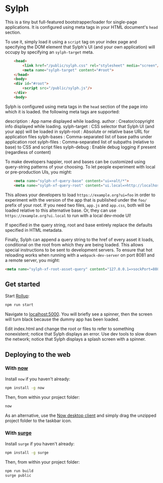# Sylph

This is a tiny but full-featured bootstrapper/loader for single-page
applications. It is configured using meta tags in your
HTML document's `head` section.

To use it, simply load it using a `script` tag on your
index page and specifying the DOM element that Sylph's UI (and your own application) will occupy by specifying an `sylph-target` meta.

```html
	<head>
		<link href="/public/sylph.css" rel="stylesheet" media="screen"/>
		<meta name="sylph-target" content="#root">
	</head>
	<body>
	<div id="#root">
		<script src="/public/sylph.js"/>
	</div>
	<body>
```

Sylph is configured using meta tags in the `head` section of the page
into which it is loaded. the following meta tags are supported:

description
: App name displayed while loading.
author
: Creator/copyright info displayed while loading.
sylph-target
: CSS selector that Sylph UI (and your app) will be loaded in
sylph-root
: Absolute or relative base URL for application files
sylph-bases
: Comma-separated list of base paths under application root
sylph-files
: Comma-separated list of subpaths (relative to base) to CSS and script files
sylph-debug
: Enable debug logging if present (regardless of content)

To make developers happier, root and bases can be customized using query-string
patterns of your choosing. To let people experiment with local or pre-production
UIs, you might:

```html
	<meta name="sylph-xf-query-base" content="ui=>alt/*">
	<meta name="sylph-xf-query-root" content="ui.local=>http://localhost:8080">
```

This allows your developers to load `https://example.org?ui=foo` in order
to experiment with the version of the app that is published under the
`foo/` prefix of your root. If you need two files, `app.js` and `app.css`,
both will be loaded relative to this alternative base. Or, they can
use `https://example.org?ui.local` to run with a local dev-mode UI!

If specified in the query string, root and base entirely replace the
defaults specified in HTML metadata.

Finally, Sylph can append a query string to the href of every
asset it loads, conditional on the root from which they are being
loaded. This allows special instructions to be sent to development
servers. To ensure that hot reloading works when running with a
`webpack-dev-server` on port 8081 and a remote server, you might:

```html
<meta name="sylph-xf-root-asset-query" content="127.0.0.1=>sockPort=8081>
```

## Get started

Start [Rollup](https://rollupjs.org):

```bash
npm run start
```

Navigate to [localhost:5000](http://localhost:5000).
You will briefly see a spinner, then the screen will turn black because
the dummy app has been loaded.

Edit index.html and change the root or files to refer to something
nonexistent; notice that Sylph displays an error. Use dev tools to
slow down the network; notice that Sylph displays a splash screen
with a spinner.

## Deploying to the web

### With [now](https://zeit.co/now)

Install `now` if you haven't already:

```bash
npm install -g now
```

Then, from within your project folder:

```bash
now
```

As an alternative, use the [Now desktop client](https://zeit.co/download) and simply drag the unzipped project folder to the taskbar icon.

### With [surge](https://surge.sh/)

Install `surge` if you haven't already:

```bash
npm install -g surge
```

Then, from within your project folder:

```bash
npm run build
surge public
```
